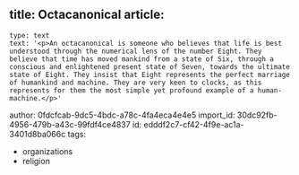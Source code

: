 title: Octacanonical
article:
  -
    type: text
    text: '<p>An octacanonical is someone who believes that life is best understood through the numerical lens of the number Eight. They believe that time has moved mankind from a state of Six, through a conscious and enlightened present state of Seven, towards the ultimate state of Eight. They insist that Eight represents the perfect marriage of humankind and machine. They are very keen to clocks, as this represents for them the most simple yet profound example of a human-machine.</p>'
author: 0fdcfcab-9dc5-4bdc-a78c-4fa4eca4e4e5
import_id: 30dc92fb-4956-479b-a43c-99fdf4ce4837
id: edddf2c7-cf42-4f9e-ac1a-3401d8ba066c
tags:
  - organizations
  - religion

